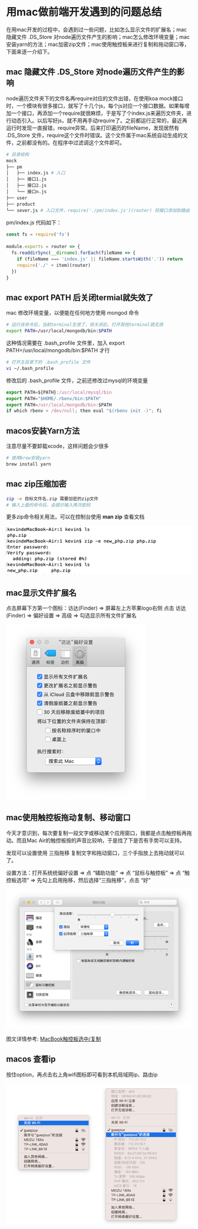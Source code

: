 # 用mac做前端开发遇到的问题总结

在用mac开发的过程中，会遇到过一些问题，比如怎么显示文件的扩展名；mac隐藏文件 .DS_Store 对node遍历文件产生的影响；mac怎么修改环境变量；mac安装yarn的方法；mac加密zip文件；mac使用触控板来进行复制和拖动窗口等，下面来逐一介绍下。

## mac 隐藏文件 .DS_Store 对node遍历文件产生的影响
node遍历文件夹下的文件名再require对应的文件出错，在使用koa mock接口时，一个模块有很多接口，就写了十几个js，每个js对应一个接口数据。如果每增加一个接口，再添加一个require就很麻烦，于是写了个index.js来遍历文件夹，进行动态引入。以后写好js，就不用再手动require了。之前都运行正常的，最近再运行时发现一直报错，require异常。后来打印遍历的fileName，发现居然有 .DS_Store 文件，require这个文件时错误。这个文件属于mac系统自动生成的文件，之前都没有的。在程序中过滤调这个文件即可。

```bash
# 目录结构
mock
├── pm
│   ├── index.js # 入口
│   ├── 接口1.js
│   ├── 接口2.js
│   └── 接口n.js
├── user 
├── product
└── sever.js # 入口文件，require('./pm/index.js')(router) 将接口添加到路由
```
pm/index.js 代码如下：
```js
const fs = require('fs')

module.exports = router => {
  fs.readdirSync(__dirname).forEach(fileName => {
    if (fileName === 'index.js' || fileName.startsWith('.')) return
    require('./' + item)(router)
  })
}
```

## mac export PATH 后关闭termial就失效了
mac 修改环境变量，以便能在任何地方使用 mongod 命令
```bash
# 运行该命令后，当前terminal生效了，但关闭后，打开其他terminal就无效
export PATH=/usr/local/mongodb/bin:$PATH
```
这种情况需要在 .bash_profile 文件里，加入 export PATH=/usr/local/mongodb/bin:$PATH 才行
```bash
# 打开主目录下的 .bash_profile 文件
vi ~/.bash_profile
```
修改后的 .bash_profile 文件，之前还修改过mysql的环境变量
```js
export PATH=${PATH}:/usr/local/mysql/bin
export PATH="$HOME/.rbenv/bin:$PATH"
export PATH=/usr/local/mongodb/bin:$PATH
if which rbenv > /dev/null; then eval "$(rbenv init -)"; fi
```

## macos安装Yarn方法
注意尽量不要卸载xcode，这样问题会少很多
```bash
# 使用brew安装yarn
brew install yarn
```

## mac zip压缩加密
```bash
zip -e 目标文件名.zip 需要加密的zip文件
# 输入上面的命令后，会提示输入两次密码
```
更多zip命令相关用法，可以在控制台使用 **man zip** 查看文档

![mac_zip_encrypt.png](../../../images/blog/devtools/mac_zip_encrypt.png)

## mac显示文件扩展名

点击屏幕下方第一个图标：访达(Finder) => 屏幕左上方苹果logo右侧 点击 访达(Finder) => 偏好设置 =>  高级 => 勾选显示所有文件扩展名

![mac_file_extension.png](../../../images/blog/devtools/mac_file_extension.png)

## mac使用触控板拖动复制、移动窗口
今天才意识到，每次要复制一段文字或移动某个应用窗口，我都是点击触控板再拖动。而且Mac Air的触控板按的声音比较响，于是找了下是否有手势可以支持。

发现可以设置使用 三指拖移 复制文字和拖动窗口，三个手指放上去拖动就可以了。

设置方法：打开系统统偏好设置 => 点 “辅助功能” => 点 “鼠标与触控板” => 点 “触控板选项” => 先勾上启用拖移，然后选择“三指拖移”，点击 “好”

![mac_touchpad_copy.png](../../../images/blog/devtools/mac_touchpad_copy.png)

图文详情参考: [MacBook触控板选中/复制](https://jingyan.baidu.com/article/bea41d43b236feb4c51be639.html)

## macos 查看ip
按住option，再点击右上角wifi图标即可看到本机局域网ip、路由ip

![mac_option_showip.png](../../../images/blog/devtools/mac_option_showip.png)
